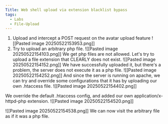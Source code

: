 ```yaml
---
Title: Web shell upload via extension blacklist bypass
tags:
  - Labs
  - File-Upload
---
```

1. Upload and intercept a POST request on the avatar upload feature
![[Pasted image 20250522153953.png]]
2. Try to upload an arbitrary php file.
![[Pasted image 20250522154103.png]]
We get php files are not allowed. Let's try to upload a file extension that CLEARLY does not exist.
![[Pasted image 20250522154152.png]]
We have successfully uploaded it, but there's a problem, the server does not execute it as a php file.
![[Pasted image 20250522154252.png]]
And since the server is running on apache, we can try and override some configurations that it has by uploading our own .htaccess file.
![[Pasted image 20250522154402.png]]

We override the default .htaccess config, and added our own application/x-httpd-php extension.
![[Pasted image 20250522154520.png]]

![[Pasted image 20250522154538.png]]
We can now visit the arbitrary file as if it was a php file.







